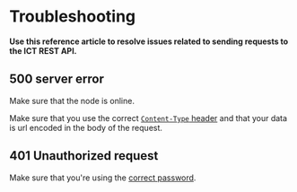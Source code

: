 # Troubleshooting

**Use this reference article to resolve issues related to sending requests to the ICT REST API.**

## 500 server error

Make sure that the node is online.

Make sure that you use the correct [`Content-Type` header](../references/api-reference.md) and that your data is url encoded in the body of the request.

## 401 Unauthorized request

Make sure that you're using the [correct password](../how-to-guides/getting-started-api.md).

